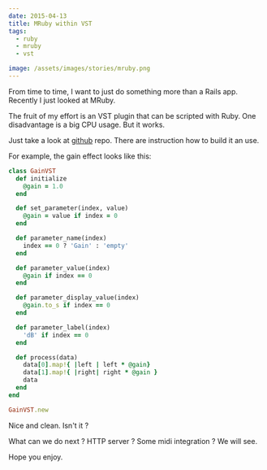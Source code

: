 ```yaml
---
date: 2015-04-13
title: MRuby within VST
tags:
  - ruby
  - mruby
  - vst

image: /assets/images/stories/mruby.png
---
```


From time to time, I want to just do something more than a Rails app. Recently I just looked at MRuby.

The fruit of my effort is an VST plugin that can be scripted with Ruby. One disadvantage is a big CPU usage. But it works.

Just take a look at [github](https://github.com/fazibear/mrubyvst) repo. There are instruction how to build it an use.

For example, the gain effect looks like this:

```ruby
class GainVST
  def initialize
    @gain = 1.0
  end

  def set_parameter(index, value)
    @gain = value if index = 0
  end

  def parameter_name(index)
    index == 0 ? 'Gain' : 'empty'
  end

  def parameter_value(index)
    @gain if index == 0
  end

  def parameter_display_value(index)
    @gain.to_s if index == 0
  end

  def parameter_label(index)
    'dB' if index == 0
  end

  def process(data)
    data[0].map!{ |left | left * @gain}
    data[1].map!{ |right| right * @gain }
    data
  end
end

GainVST.new
```

Nice and clean. Isn't it ?

What can we do next ? HTTP server ? Some midi integration ? We will see.

Hope you enjoy.
